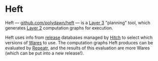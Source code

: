 Heft
====

Heft &mdash; [github.com/polydawn/heft](https://github.com/polydawn/heft) &mdash;
is a [Layer 3](../design/API.md#layer-3) "planning" tool, which generates
[Layer 2](../design/API.md#layer-2) computation graphs for execution.

Heft uses info from [release](../design/releasing.md) databases managed by
[Hitch](./hitch.md) to select which versions of [Wares](../glossary.md#Ware) to use.
The computation graphs Heft produces can be evaluated by [Repeatr](./repeatr.md),
and the results of this evaluation are more Wares (which can be put into a new
release!).
